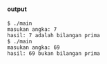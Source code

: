 #### output

```
$ ./main
masukan angka: 7
hasil: 7 adalah bilangan prima
$ ./main
masukan angka: 69
hasil: 69 bukan bilangan prima
```
